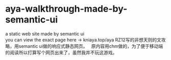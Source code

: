 # aya-walkthrough-made-by-semantic-ui   
a static web site made by semantic ui   
you can view the exact page here → kniaya.top/aya
RZ12写的非想天则的文攻略，用semantic ui做的响应式静态网页。   
原内容用chm做的，为了便于移动端的阅读所以打算写个网页出来了，虽然我并不玩这游戏。  
